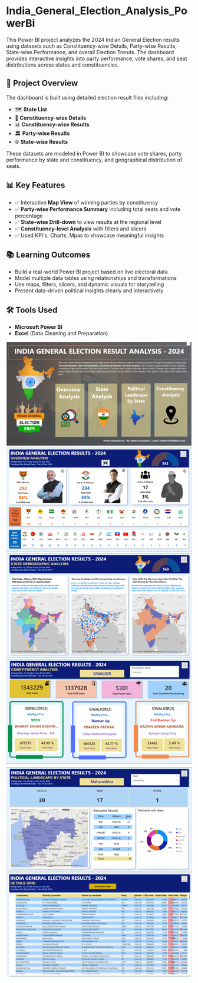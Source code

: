 # India_General_Election_Analysis_PowerBi
This Power BI project analyzes the 2024 Indian General Election results using datasets  such as Constituency-wise Details, Party-wise Results, State-wise Performance, and  overall Election Trends. The dashboard provides interactive insights into party performance,  vote shares, and seat distributions across states and constituencies.


## 📌 Project Overview
The dashboard is built using detailed election result files including:
- 🗺️ **State List**
- 📍 **Constituency-wise Details**
- 📊 **Constituency-wise Results**
- 🏛️ **Party-wise Results**
- 🌐 **State-wise Results**

These datasets are modeled in Power BI to showcase vote shares, party performance by state and constituency, and geographical distribution of seats.


## 📊 Key Features
- ✅ Interactive **Map View** of winning parties by constituency  
- ✅ **Party-wise Performance Summary** including total seats and vote percentage  
- ✅ **State-wise Drill-down** to view results at the regional level  
- ✅ **Constituency-level Analysis** with filters and slicers  
- ✅ Used KPI's, Charts, Mpas to showcase meaningful insights  



## 📚 Learning Outcomes
- Build a real-world Power BI project based on live electoral data  
- Model multiple data tables using relationships and transformations  
- Use maps, filters, slicers, and dynamic visuals for storytelling  
- Present data-driven political insights clearly and interactively


## 🛠 Tools Used
- **Microsoft Power BI**
- **Excel** (Data Cleaning and Preparation)

![Result Ananlysis Screenshot](https://github.com/ashish411033/India_General_Election_Analysis_PowerBi/blob/4e63e3901d74038ef38f896a79dfbb387a08b096/India%20General%20election%20result%20analysis%202024.PNG)
![Overview Page Screenshot](https://github.com/ashish411033/India_General_Election_Analysis_PowerBi/blob/4e63e3901d74038ef38f896a79dfbb387a08b096/Overview.PNG)
![state demographic Screenshot](https://github.com/ashish411033/India_General_Election_Analysis_PowerBi/blob/4e63e3901d74038ef38f896a79dfbb387a08b096/State%20demographic%20analysis.PNG)
![political landscape Screenshot](https://github.com/ashish411033/India_General_Election_Analysis_PowerBi/blob/4e63e3901d74038ef38f896a79dfbb387a08b096/constituency%20analysis.PNG)
![constituency analysis Screenshot](https://github.com/ashish411033/India_General_Election_Analysis_PowerBi/blob/4e63e3901d74038ef38f896a79dfbb387a08b096/political%20landscape%20by%20state.PNG)
![details grid Screenshot](https://github.com/ashish411033/India_General_Election_Analysis_PowerBi/blob/4e63e3901d74038ef38f896a79dfbb387a08b096/details%20grid.PNG)


